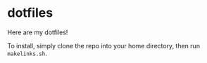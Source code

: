 dotfiles
========


Here are my dotfiles! 

To install, simply clone the repo into your home directory, then run `makelinks.sh`.
